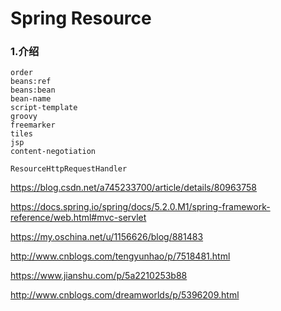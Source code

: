 # Spring Resource



### 1.介绍



```
order
beans:ref
beans:bean
bean-name
script-template
groovy
freemarker
tiles
jsp
content-negotiation
```



```
ResourceHttpRequestHandler
```







<https://blog.csdn.net/a745233700/article/details/80963758>





<https://docs.spring.io/spring/docs/5.2.0.M1/spring-framework-reference/web.html#mvc-servlet>



<https://my.oschina.net/u/1156626/blog/881483>



<http://www.cnblogs.com/tengyunhao/p/7518481.html>



<https://www.jianshu.com/p/5a2210253b88>



<http://www.cnblogs.com/dreamworlds/p/5396209.html>